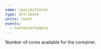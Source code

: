 ```yaml
---
name: cpuLimitCores
type: attribute
units: count
events:
  - ContainerSample
---
```


Number of cores available for the container.